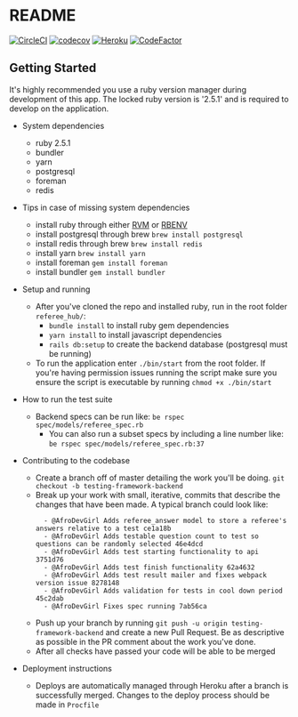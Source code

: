 # README

[![CircleCI](https://circleci.com/gh/iqasport/referee_hub/tree/master.svg?style=svg)](https://circleci.com/gh/iqasport/referee_hub/tree/master)
[![codecov](https://codecov.io/gh/iqasport/referee_hub/branch/master/graph/badge.svg)](https://codecov.io/gh/iqasport/referee_hub)
[![Heroku](https://heroku-badge.herokuapp.com/?app=referee-hub)](https://heroku-badge.herokuapp.com/?app=referee-hub)
[![CodeFactor](https://www.codefactor.io/repository/github/iqasport/referee_hub/badge)](https://www.codefactor.io/repository/github/iqasport/referee_hub)

## Getting Started

It's highly recommended you use a ruby version manager during development of this app. The locked ruby version is '2.5.1'
and is required to develop on the application.

- System dependencies

  - ruby 2.5.1
  - bundler
  - yarn
  - postgresql
  - foreman
  - redis

- Tips in case of missing system dependencies

  - install ruby through either [RVM](https://rvm.io/) or [RBENV](https://github.com/rbenv/rbenv)
  - install postgresql through brew `brew install postgresql`
  - install redis through brew `brew install redis`
  - install yarn `brew install yarn`
  - install foreman `gem install foreman`
  - install bundler `gem install bundler`

- Setup and running

  - After you've cloned the repo and installed ruby, run in the root folder `referee_hub/`:
    - `bundle install` to install ruby gem dependencies
    - `yarn install` to install javascript dependencies
    - `rails db:setup` to create the backend database (postgresql must be running)
  - To run the application enter `./bin/start` from the root folder. If you're having permission issues running the script make sure you
    ensure the script is executable by running `chmod +x ./bin/start`

* How to run the test suite

  - Backend specs can be run like: `be rspec spec/models/referee_spec.rb`
    - You can also run a subset specs by including a line number like: `be rspec spec/models/referee_spec.rb:37`

* Contributing to the codebase

  - Create a branch off of master detailing the work you'll be doing. `git checkout -b testing-framework-backend`
  - Break up your work with small, iterative, commits that describe the changes that have been made.
    A typical branch could look like:
    ```
      - @AfroDevGirl Adds referee_answer model to store a referee's answers relative to a test ce1a18b
      - @AfroDevGirl Adds testable question count to test so questions can be randomly selected 46e4dcd
      - @AfroDevGirl Adds test starting functionality to api 3751d76
      - @AfroDevGirl Adds test finish functionality 62a4632
      - @AfroDevGirl Adds test result mailer and fixes webpack version issue 8278148
      - @AfroDevGirl Adds validation for tests in cool down period 45c2dab
      - @AfroDevGirl Fixes spec running 7ab56ca
    ```
  - Push up your branch by running `git push -u origin testing-framework-backend` and create a new Pull Request.
    Be as descriptive as possible in the PR comment about the work you've done.
  - After all checks have passed your code will be able to be merged

* Deployment instructions
  - Deploys are automatically managed through Heroku after a branch is successfully merged.
    Changes to the deploy process should be made in `Procfile`
